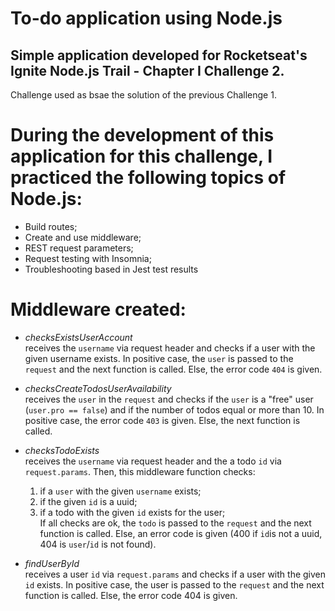 # To-do application using Node.js

## Simple application developed for Rocketseat's Ignite Node.js Trail - Chapter I Challenge 2.

Challenge used as bsae the solution of the previous Challenge 1.

# During the development of this application for this challenge, I practiced the following topics of Node.js:

- Build routes;
- Create and use middleware;
- REST request parameters;
- Request testing with Insomnia;
- Troubleshooting based in Jest test results

# Middleware created:
- *checksExistsUserAccount*   
  receives the `username` via request header and checks if a user with the given username exists. In positive case, the `user` is passed to the `request` and the next function is called. Else, the error code `404` is given.  

- *checksCreateTodosUserAvailability*  
  receives the `user` in the `request` and checks if the `user` is a "free" user (`user.pro == false`) and if the number of todos equal or more than 10. In positive case, the error code `403` is given. Else, the next function is called.

- *checksTodoExists*  
  receives the `username` via request header and the a todo `id` via `request.params`. Then, this middleware function checks:  
  1) if a `user` with the given `username` exists;  
  2) if the given `id` is a uuid;  
  3) if a todo with the given `id` exists for the user;  
  If all checks are ok, the `todo` is passed to the `request` and the next function is called. Else, an error code is given (400 if `id`is not a uuid, 404 is `user`/`id` is not found).

- *findUserById*  
  receives a user `id` via `request.params` and checks if a user with the given `id` exists. In positive case, the user is passed to the `request` and the next function is called. Else, the error code 404 is given.